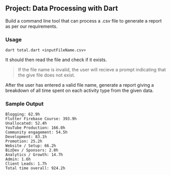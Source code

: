 ## Project: Data Processing with Dart

Build a command line tool that can process a .csv file to generate a report as per our requirements.

### Usage

```
dart total.dart <inputFileName.csv>
```

It should then read the file and check if it exists.

> If the file name is invalid, the user will recieve a prompt 
> indicating that the give file does not exist.

After the user has entered a valid file name, generate a report giving a breakdown of all time spent on each activity type from the given data.

### Sample Output

```
Blogging: 62.9h
Flutter Firebase Course: 393.9h
Unallocated: 52.4h
YouTube Production: 166.0h
Community engagement: 54.5h
Development: 83.1h
Promotion: 25.2h
Website / Setup: 66.2h
BizDev / Sponsors: 2.0h
Analytics / Growth: 14.7h
Admin: 1.6h
Client Leads: 1.7h
Total time overall: 924.2h
```
